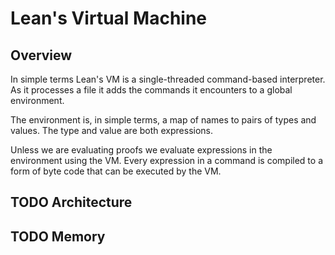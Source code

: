 # Lean's Virtual Machine

## Overview

In simple terms Lean's VM is a single-threaded command-based
interpreter. As it processes a file it adds the commands it
encounters to a global environment.

The environment is, in simple terms, a map of names to pairs of
types and values. The type and value are both expressions.

Unless we are evaluating proofs we evaluate expressions in the
environment using the VM. Every expression in a command is compiled
to a form of byte code that can be executed by the VM.

## TODO Architecture

## TODO Memory
